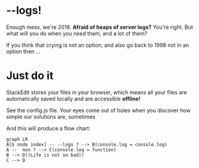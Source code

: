 ﻿
# --logs!

Enough mess, we're 2018. **Afraid of heaps of server logs?** You're right. But what will you do when you need them, and a lot of them?

If you think that crying is not an option, and also go back to 1998 not in an option then ...



# Just do it


StackEdit stores your files in your browser, which means all your files are automatically saved locally and are accessible **offline!**


See the config.js file. Your eyes come out of holes when you discover how simple our solutions are, sometimes


And this will produce a flow chart:

```mermaid
graph LR
A[$ node index] -- --logs ? --> B(console.log = console.log)
A --  non ? --> C(console.log = function)
B --> D((Life is not so bad))
C --> D
```
